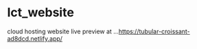 # Ict_website
cloud hosting website
live preview at ...https://tubular-croissant-ad8dcd.netlify.app/
